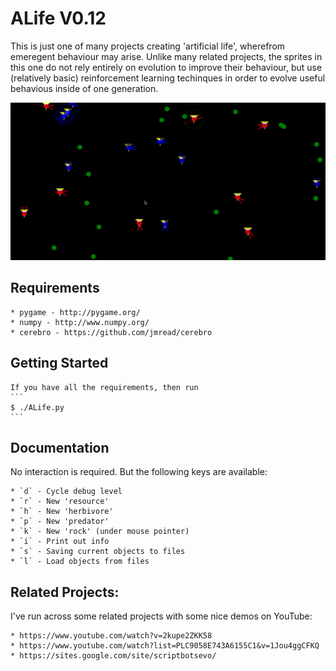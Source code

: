 ALife V0.12
===========

This is just one of many projects creating 'artificial life', wherefrom emeregent behaviour may arise. Unlike many related projects, the sprites in this one do not rely entirely on evolution to improve their behaviour, but use (relatively basic) reinforcement learning techinques in order to evolve useful behavious inside of one generation.

![Screenshot](screenshot.png "Screenshot")


Requirements
------------
	
	* pygame - http://pygame.org/
	* numpy - http://www.numpy.org/
	* cerebro - https://github.com/jmread/cerebro

Getting Started
---------------

    If you have all the requirements, then run
    ```
	$ ./ALife.py
    ```

Documentation
-------------

No interaction is required. But the following keys are available:

	* `d` -	Cycle debug level 
	* `r` -	New 'resource'
	* `h` -	New 'herbivore'
	* `p` -	New 'predator'
	* `k` -	New 'rock' (under mouse pointer)
	* `i` -	Print out info
	* `s` -	Saving current objects to files
	* `l` -	Load objects from files


Related Projects:
-----------------

I've run across some related projects with some nice demos on YouTube:

	* https://www.youtube.com/watch?v=2kupe2ZKK58
	* https://www.youtube.com/watch?list=PLC9058E743A6155C1&v=1Jou4ggCFKQ
	* https://sites.google.com/site/scriptbotsevo/

